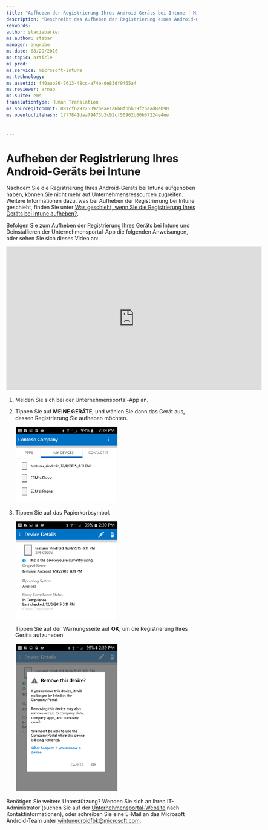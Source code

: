 ```yaml
---
title: "Aufheben der Registrierung Ihres Android-Geräts bei Intune | Microsoft Intune"
description: "Beschreibt das Aufheben der Registrierung eines Android-Geräts bei Intune."
keywords: 
author: staciebarker
ms.author: stabar
manager: angrobe
ms.date: 08/29/2016
ms.topic: article
ms.prod: 
ms.service: microsoft-intune
ms.technology: 
ms.assetid: f40aab26-7613-48cc-a74e-de83df9465a4
ms.reviewer: arnab
ms.suite: ems
translationtype: Human Translation
ms.sourcegitcommit: 891cf629725392beae1a6b8fbbb39f2bead8eb90
ms.openlocfilehash: 17f7841daa79473b3c92cf50962b60b67224e4ee


---
```



# Aufheben der Registrierung Ihres Android-Geräts bei Intune

Nachdem Sie die Registrierung Ihres Android-Geräts bei Intune aufgehoben haben, können Sie nicht mehr auf Unternehmensressourcen zugreifen.  Weitere Informationen dazu, was bei Aufheben der Registrierung bei Intune geschieht, finden Sie unter [Was geschieht, wenn Sie die Registrierung Ihres Geräts bei Intune aufheben?](what-happens-if-you-unenroll-your-device-from-intune-android.md).

Befolgen Sie zum Aufheben der Registrierung Ihres Geräts bei Intune und Deinstallieren der Unternehmensportal-App die folgenden Anweisungen, oder sehen Sie sich dieses Video an:

<iframe width="675" height="379" src="https://www.youtube.com/embed/K-Vi7lNfaMk" frameborder="0" allowfullscreen></iframe>

1.  Melden Sie sich bei der Unternehmensportal-App an.

2.  Tippen Sie auf **MEINE GERÄTE**, und wählen Sie dann das Gerät aus, dessen Registrierung Sie aufheben möchten.

    ![Wählen Sie das Gerät aus, für das Sie die Registrierung aufheben möchten.](./media/andr-1-my-devices-choose.png)

3.  Tippen Sie auf das Papierkorbsymbol.

    ![Tippen Sie auf das Papierkorbsymbol.](./media/andr-2-tap-trashcan.png)

    Tippen Sie auf der Warnungsseite auf **OK**, um die Registrierung Ihres Geräts aufzuheben.

    ![Entfernen Sie das Gerät.](./media/andr-3-warning-about-remove.png)

Benötigen Sie weitere Unterstützung? Wenden Sie sich an Ihren IT-Administrator (suchen Sie auf der [Unternehmensportal-Website](http://portal.manage.microsoft.com) nach Kontaktinformationen), oder schreiben Sie eine E-Mail an das Microsoft Android-Team unter wintunedroidfbk@microsoft.com.



<!--HONumber=Oct16_HO2-->



